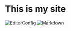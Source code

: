 # This is my site

[![EditorConfig](https://github.com/IvanRockMen/ivanbartenev.com/actions/workflows/editorconfig.yml/badge.svg?branch=master)](https://github.com/IvanRockMen/ivanbartenev.com/actions/workflows/editorconfig.yml)
[![Markdown](https://github.com/IvanRockMen/ivanbartenev.com/actions/workflows/markdown.yml/badge.svg?branch=master)](https://github.com/IvanRockMen/ivanbartenev.com/actions/workflows/markdown.yml)

